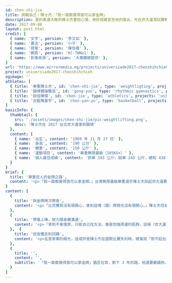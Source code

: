 ```yaml
---
id: chen-shi-jie
title: 挑戰自己！陳士杰：「我一直都覺得我可以拿金牌」
description: 里約奧運大敗的陳士杰重拾心情，用好成績宣告他的復出，先在世大運測試賽奪金，又在舉重亞錦賽為台灣贏下一金一銀。可惜受傷的身體讓他在此次世大運再次與金牌擦身，儘管如此，陳士杰還要繼續拚，因為他一直相信自己可以拿金牌。
date: 2017-09-08
layout: post.html
credit: [
  { name: '文字', persion: '李又如' },
  { name: '書法', persion: '小子' },
  { name: '視覺', persion: '陳怡蒨' },
  { name: '網頁', persion: 'KC-TWNo1' },
  { name: '影像來源', persion: '大專體總提供' },
]
url: 'https://www.mirrormedia.mg/projects/universiade2017-chenshihchieh/'
project: universiade2017-chenshihchieh
ogimage: ''
athletes: [
  { title: '舉重陳士杰', id: 'chen-shi-jie', type: 'weightligting', projects: 'universiade2017-chenshihchieh' },
  { title: '韻律體操龔芸', id: 'gong-yun', type: 'rhythmic gymnastics', projects: 'universiade2017-kungyun' },
  { title: '田徑陳傑', id: 'chen-jie', type: 'athletics', projects: 'universiade2017-chenchieh' },
  { title: '女籃陳晏宇', id: 'chen-yan-yu', type: 'basketball', projects: 'universiade2017-chenyenyu' }
]
basicInfo: {
  thumbtail: {
    src: './assets/images/chen-shi-jie/pic-weightlifting.png',
    desc: '陳士杰在 2017 台北世大運拿到銀牌'
  },
  content: [
    { name: '出生', content: '1989 年 11 月 27 日' },
    { name: '身高', content: '190 公分' },
    { name: '體重', content: '150 公斤' },
    { name: '運動項目', content: '舉重無限量級（105KG+）' },
    { name: '個人最佳成績', content: '抓舉 193 公斤，挺舉 245 公斤，總和 438 公斤' }
  ]
}
brief: {
  title: '舉重狂人的金牌之路',
  content: '<p>「我一直都覺得我可以拿金牌。」台灣無限量級舉重選手陳士杰談起世大運賽前預估的目標。</p><p>但今年 8 月 25 日，世大運舉重無限量級決賽，他再次與金牌失之交臂。</p><p>這場比賽，陳士杰奪金的最大勁敵為拿下里約奧運銀牌的亞美尼亞選手米納塞安（Gor Minasyan）。抓舉兩人以 10 公斤的差距位居一、二，來到挺舉，米納塞安第三次挑戰 235 公斤失敗，止步於 230 公斤。這時陳士杰的挺舉成績是 225 公斤，還有 2 次機會，只要舉過 15 公斤的差距，金牌即落袋。</p><p>於是，他一次加了 16 公斤，準備挑戰 241 公斤。這並非大膽的豪賭，因為陳士杰挺舉的最佳成績是 245 公斤。但第二次試舉，還沒舉起來就失敗了。最後一舉，同樣是 241 公斤，一開始成功舉起，全場屏息瞬間，陳士杰還是未能撐住。最後以總和 415 公斤拿下銀牌。</p>'
}
content: [
  {
    title: '與金牌再次擦身',
    content: '<p>「比完賽我沒有很開心，拿到這塊（銀）牌我也沒有很開心。」陳士杰坦承，「我在自己的強項沒辦法達到該有的水準。這個榮耀當然是歸於大家的，但對自己，還是不滿意啊！說白了， 241 公斤是對自己訓練表現應該要有的表現，我說要有就要有，但在比賽發揮不出來，我不會怪誰，就是怪自己。」</p><p>會說「再次擦身」，是 2015 年陳士杰在亞錦賽打破全國紀錄，奪下金牌，以抓舉 195 公斤、挺舉 245 公斤寫下生涯最佳紀錄，風光前進 2016 年的里約奧運。但比賽時抓舉卻只成功一次，挺舉還連續失敗 3 次，最後只留下抓舉 185 公斤的成績。當時他坐在賽場良久，搖搖頭才起身離開。</p><p>半年之後，他用好成績宣告自己的復出： 3 月在世大運測試賽奪金、 4 月在舉重亞錦賽以挺舉 243 公斤、總和 428 公斤獲得一金一銀，身體卻出了狀況。他被診斷出雙膝長骨刺，但儘管如此，這次的世大運，陳士杰的目標還是摘金。</p><p>「賽前預估的目標，就是先穩住第二名，再奪金。」但陳士杰也說，因為受傷，現在的「條件不符合」，所以「也不太敢想」。</p>'
  },
  {
    title: '帶傷上陣，努力跟身體溝通',
    content: '<p>「骨刺不會復原，只能自己找方法，像是加強周邊的肌群。這場（世大運）其實也是用趕的，找到真正的原因，開始慢慢處理，就已經比賽了。」陳士杰形容帶傷訓練像是跟自己身體溝通的過程，儘管有國家級的醫療團隊在旁評估，「還是得靠自己」。</p><p>「不是說今天醫生的報告說你長骨刺，就從此不能舉了。長了（骨刺）、痛了，那就自己去找方法治療修復，就這麼簡單而已。」陳士杰說，方法就是靠腦袋跟身體溝通，溝通就會達成共識，覺得這個動作不會痛，就朝這個方向去補強、訓練。</p><p>採訪陳士杰的那晚，他剛結束「台灣英雄大遊行」，收到台灣民眾熱烈的歡呼及表揚，「今天的感覺，讓我覺得台灣有資格再繼續辦國際賽事！」陳士杰說，這次比賽也感覺到家鄉的熱情，不若在國外比賽的寂寞。</p><p>但他也接著小小吐槽自己，「就是因為太熱情了，導致這次比賽有點亂，心跳有點不規則耶。我的選手類型就是比較狂一點啦！而且在台灣比賽，也會去在意，大家會看我接下來怎麼表現。」</p>'
  },  {
    title: '從收穫走到回饋',
    content: '<p>在意家鄉的眼光，這或許是陳士杰在國際比賽失利時，總會說「對不起台灣」。陳士杰說運動改變了他很多，讓他從一個愛打架的小混混，變成為國爭光的選手。從此，他把讓世界看見台灣的機會放在肩上，成為砥礪的力量。他也提到，這幾次回鄉，看見有愈來愈多孩子投入柔道、田徑等運動，開始有了想回饋的念頭，一邊說未來可能想嘗試教職，又有些不好意思地抓抓頭，「我現在居然會想到這個。」他笑說。</p><p>這個來自屏東縣牡丹村的排灣族大力士，心中最大的敵人只有自己，「就是要看自己能夠爬到多高！」他把終點站設在 2020 年的東京奧運，希望達到抓舉 205 公斤的目標。</p>'
  },
  {
    title: '',
    content: '',
    subtitle: '「我一直都覺得我可以拿金牌」猶言在耳，剩下 3 年的路，他還要繼續拚。'
  }
]
---
```

